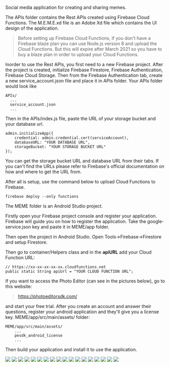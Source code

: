 Social media application for creating and sharing memes.

The APIs folder contains the Rest APIs created using Firebase Cloud Functions.
The M.E.M.E.xd file is an Adobe Xd file which contains the UI design of the application.

> Before setting up Firebase Cloud Functions, if you don't have a Firebase blaze plan you can use Node.js version 8 and upload the Cloud Functions. But this will expire after March 2021 so you have to buy a blaze plan in order to upload your Cloud Functions.

Inorder to use the Rest APIs, you first need to a new Firebase project. After the project is created, initialize Firebase Firestore, Firebase Authentication, Firebase Cloud Storage. Then from the Firebase Authentication tab, create a new service_account.json file and place it in APIs folder. Your APIs folder would look like

```
APIs/
  ...
  service_account.json
  ...
```
Then in the APIs/index.js file, paste the URL of your storage bucket and your database url. 
```
admin.initializeApp({
	credential: admin.credential.cert(serviceAccount),
	databaseURL: "YOUR DATABASE URL",
	storageBucket: "YOUR STORAGE BUCKET URL"
});
```
You can get the storage bucket URL and database URL from their tabs. If you can't find the URLs please refer to Firebase's official documentation on how and where to get the URL from.

After all is setup, use the command below to upload Cloud Functions to Firebase.
```
firebase deploy --only functions
```

The MEME folder is an Android Studio project. 

Firstly open your Firebase project console and register your application. Firebase will guide you on how to register the application. Take the google-service.json key and paste it in MEME/app folder.

Then open the project in Android Studio. Open Tools->Firebase->Firestore and setup Firestore.

Then go to container/Helpers class and in the <b>apiURL</b> add your Cloud Function URL:
```
// https://xx-xx-xx-xx-xx.cloudfunctions.net
public static String apiUrl = "YOUR CLOUD FUNCTION URL";
```

If you want to access the Photo Editor (can see in the pictures below), go to this website:

> https://photoeditorsdk.com/

and start your free trial. After you create an account and answer their questions, register your android application and they'll give you a license key. MEME/app/src/main/assets/ folder:
```
MEME/app/src/main/assets/
	...
	pesdk_android_license
	...
```
Then build your application and install it to use the application.


![](https://github.com/SaadIqbal7/MEME-App/blob/main/images/20210111_032323.jpg)
![](https://github.com/SaadIqbal7/MEME-App/blob/main/images/20210111_035828.jpg)
![](https://github.com/SaadIqbal7/MEME-App/blob/main/images/20210111_035719.jpg)
![](https://github.com/SaadIqbal7/MEME-App/blob/main/images/20210111_032537.jpg)
![](https://github.com/SaadIqbal7/MEME-App/blob/main/images/20210111_032452.jpg)
![](https://github.com/SaadIqbal7/MEME-App/blob/main/images/20210111_032527.jpg)
![](https://github.com/SaadIqbal7/MEME-App/blob/main/images/20210111_032516.jpg)
![](https://github.com/SaadIqbal7/MEME-App/blob/main/images/20210111_032505.jpg)
![](https://github.com/SaadIqbal7/MEME-App/blob/main/images/20210111_032452.jpg)
![](https://github.com/SaadIqbal7/MEME-App/blob/main/images/20210111_035811.jpg)
![](https://github.com/SaadIqbal7/MEME-App/blob/main/images/20210111_035800.jpg)
![](https://github.com/SaadIqbal7/MEME-App/blob/main/images/20210111_035731.jpg)
![](https://github.com/SaadIqbal7/MEME-App/blob/main/images/20210111_032415.jpg)
![](https://github.com/SaadIqbal7/MEME-App/blob/main/images/20210111_032401.jpg)
![](https://github.com/SaadIqbal7/MEME-App/blob/main/images/20210111_035731.jpg)
![](https://github.com/SaadIqbal7/MEME-App/blob/main/images/20210111_035731.jpg)
![](https://github.com/SaadIqbal7/MEME-App/blob/main/images/20210111_032440.jpg)
![](https://github.com/SaadIqbal7/MEME-App/blob/main/images/20210111_032426.jpg)

